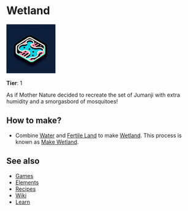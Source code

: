 # Wetland

![](../images/item.wetland.png)

**Tier**: 1

As if Mother Nature decided to recreate the set of Jumanji with extra humidity and a smorgasbord of mosquitoes!

## How to make?

* Combine [Water](/wiki/elements/water) and [Fertile Land](/wiki/elements/fertile-land) to make [Wetland](/wiki/elements/wetland). This process is known as [Make Wetland](/wiki/recipes/make-wetland).

## See also

* [Games](/wiki/games)
* [Elements](/wiki/elements)
* [Recipes](/wiki/recipes)
* [Wiki](/wiki/index)
* [Learn](/learn/index)